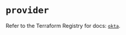# `provider`

Refer to the Terraform Registry for docs: [`okta`](https://registry.terraform.io/providers/okta/okta/4.6.3/docs).

